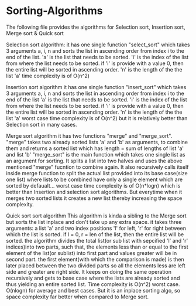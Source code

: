 # Sorting-Algorithms
The following file provides the algorithms for Selection sort, Insertion sort, Merge sort & Quick sort

Selection sort algorithm:
	it has one single function "select_sort" which takes 3 arguments a, i, n and sorts the list in ascending order from index i to the end of the list.
	'a' is the list that needs to be sorted.
  'i' is the index of the list from where the list needs to be sorted.
  		if 'i' is provide with a value 0, then the entire list will be sorted in ascending order.
  'n' is the length of the the list 'a'
  time complexity is of O(n^2)

Insertion sort algorithm
  it has one single function "insert_sort" which takes 3 arguments a, i, n and sorts the list in ascending order from index i to the end of the list
  'a' is the list that needs to be sorted.
  'i' is the index of the list from where the list needs to be sorted.
    if 'i' is provide with a value 0, then the entire list will be sorted in ascending order.
  'n' is the length of the the list 'a'
  worst case time complexity is of O(n^2) but it is relatively better than Selection sort in many cases.
  
  
Merge sort algorithm
	it has two functions "merge" and "merge_sort".
	"merge" takes two already sorted lists 'a' and 'b' as arguments, to combine them and returns a sorted list which has length  = sum of lengths of list 'a' and list 'b'
	"merge_sort" is the main function which takes one single list as an argument for sorting. It splits a list into two halves and uses the above mentioned "merge" fucntion to combine again. It also recursively calls itself inside merge function to split the actual list provided into its base case(size one list) where lists to be combined have only a single element which are sorted by defaualt...
	worst case time complexity is of O(n*logn) which is better than Insertion and selection sort algorithms.
	But everytime when it merges two sorted lists it creates a new list thereby increasing the space complexity.

Quick sort sort algorithm
 This algorithm is kinda a sibling to the Merge sort but sorts the list inplace and don't take up any extra space.
 it takes three arguments: a list 'a' and two index positions 'l' for left, 'r' for right between which the list is sorted.
 if l = 0, r = len of the list, then the entire list will be sorted.
 the algorithm divides the total list(or sub list with sepcified 'l' and 'r' indices)into two parts, such that, the elements less than or equal to the first element of the list(or sublist) into first part and values greater will be in second part. the first element(with which the comparison is made) is then later placed between the two divided parts so all the elements less are left side and greater are right side. 
 It keeps on doing the same operation recursively and gets to base case where the lists are already sorted and thus yielding an entire sorted list.
 Time complexity is O(n^2) worst case. O(nlogn) for average and best cases. But it is an inplace sorting algo, so space complexity far better when compared to Merge sort.
